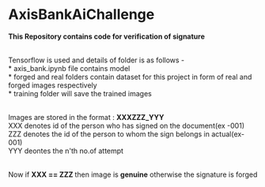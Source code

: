 # AxisBankAiChallenge
<b>This Repository contains code for verification of signature</b>

<br/>Tensorflow is used and details of folder is as follows -
<br/>* axis_bank.ipynb file contains model 
<br/>* forged and real folders contain dataset for this project in form of real and forged images respectively
<br/>* training folder will save the trained images

<br/>Images are stored in the format : <b>XXXZZZ_YYY</b>
<br/>XXX denotes id of the person who has signed on the document(ex -001)
<br/>ZZZ denotes the id of the person to whom the sign belongs in actual(ex- 001)
<br/>YYY deontes the n'th no.of attempt

<br/>Now if <b>XXX == ZZZ </b>then image is <b>genuine</b> otherwise the signature is forged


